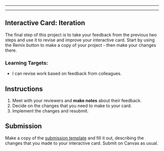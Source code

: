 [//]: # ( <p><iframe src="https://douglasurner.github.io/GDP1/projects/1/P1.2-develop" width="100%" height="666px"></iframe></p> )

---
---

[template]: https://docs.google.com/document/d/1kYkX7yKQKpnZDLsYK_7zVudcvAYyxY0UQgLfwXTZSfA/edit?usp=sharing

## Interactive Card: Iteration

The final step of this project is to take your feedback from the previous two steps and use it to revise and improve your interactive card. Start by using the Remix button to make a copy of your project - then make your changes there.

### Learning Targets:

* I can revise work based on feedback from colleagues.

## Instructions

1. Meet with your reviewers and **make notes** about their feedback.
2. Decide on the changes that you need to make to your card.
3. Implement the changes and resubmit.

## Submission

Make a copy of the [submission template][template] and fill it out, describing the changes that you made to your interactive card. Submit on Canvas as usual.

